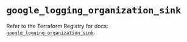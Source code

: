 # `google_logging_organization_sink`

Refer to the Terraform Registry for docs: [`google_logging_organization_sink`](https://registry.terraform.io/providers/hashicorp/google/6.49.2/docs/resources/logging_organization_sink).
